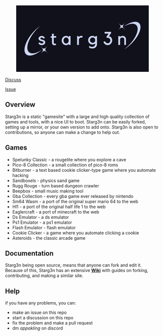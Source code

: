 <script async defer src="https://buttons.github.io/buttons.js"></script>

<p align="center">
      <img src="/data/logo.png">
</p>

<a class="github-button" href="https://github.com/starg3n/starg3n.github.io/discussions" data-color-scheme="no-preference: dark; light: light; dark: dark;" data-icon="octicon-comment-discussion" data-size="large" aria-label="Discuss starg3n/starg3n.github.io on GitHub">Discuss</a>

<a class="github-button" href="https://github.com/starg3n/starg3n.github.io/issues" data-color-scheme="no-preference: dark; light: light; dark: dark;" data-icon="octicon-issue-opened" data-size="large" aria-label="Issue starg3n/starg3n.github.io on GitHub">Issue</a>

## Overview
Starg3n is a static "gamesite" with a large and high quality collection of games and tools, with a nice UI to boot. Starg3n can be easily forked, setting up a mirror, or your own version to add onto. Starg3n is also open to contributions, so anyone can make a change to help out. 
 
## Games
- Spelunky Classic - a rougelite where you explore a cave
- Pico-8 Collection - a small collection of pico-8 roms
- Bitburner - a text based cookie clicker-type game where you automate hacking
- Sandboxels - physics sand game
- Rugg Rouge - turn based dungeon crawler
- Beepbox - small music making tool
- Gba Collection - every gba game ever released by nintendo
- Sm64 Wasm - a port of the original super mario 64 to the web
- Hl1 - a port of the original half life 1 to the web
- Eaglercraft - a port of minecraft to the web
- Ds Emulator - a ds emulator
- Ps1 Emulator - a ps1 emulator
- Flash Emulator - flash emulator
- Cookie Clicker - a game where you automate clicking a cookie
- Asteroids - the classic arcade game

## Documentation
Starg3n being open source, means that anyone can fork and edit it. Because of this, Starg3n has an extensive **[Wiki](https://github.com/starg3n/starg3n.github.io/wiki)** with guides on forking, contributing, and making a similar site.

## Help
if you have any problems, you can:
- make an issue on this repo
- start a discussion on this repo
- fix the problem and make a pull request
- dm _appakling_ on discord
